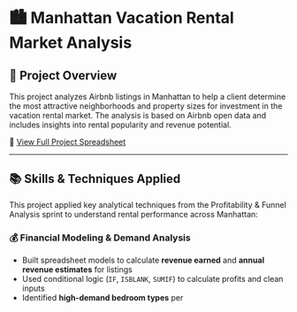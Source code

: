 # 🏙️ Manhattan Vacation Rental Market Analysis

## 📌 Project Overview

This project analyzes Airbnb listings in Manhattan to help a client determine the most attractive neighborhoods and property sizes for investment in the vacation rental market. The analysis is based on Airbnb open data and includes insights into rental popularity and revenue potential.

📄 [View Full Project Spreadsheet](https://docs.google.com/spreadsheets/d/1GqIG4HPlfzu_2T8SJvossuLtErgViuUOdrMulZeVoYI/edit?gid=442099053#gid=442099053)

---

## 📚 Skills & Techniques Applied

This project applied key analytical techniques from the Profitability & Funnel Analysis sprint to understand rental performance across Manhattan:

### 💰 Financial Modeling & Demand Analysis
- Built spreadsheet models to calculate **revenue earned** and **annual revenue estimates** for listings
- Used conditional logic (`IF`, `ISBLANK`, `SUMIF`) to calculate profits and clean inputs
- Identified **high-demand bedroom types** per
